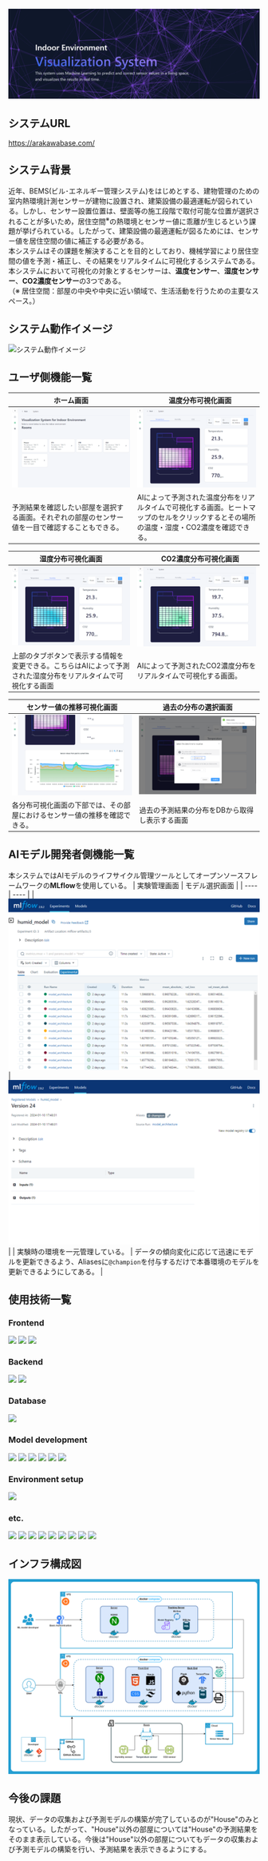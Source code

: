 ![ヘッダー画像](docs/img/header/header.png)
<br />
## システムURL
https://arakawabase.com/

## システム背景
近年、BEMS(ビル･エネルギー管理システム)をはじめとする、建物管理のための室内熱環境計測センサーが建物に設置され、建築設備の最適運転が図られている。しかし、センサー設置位置は、壁面等の施工段階で取付可能な位置が選択されることが多いため，居住空間<sup>※</sup>の熱環境とセンサー値に乖離が生じるという課題が挙げられている。したがって、建築設備の最適運転が図るためには、センサー値を居住空間の値に補正する必要がある。
<br>
本システムはその課題を解決することを目的としており、機械学習により居住空間の値を予測・補正し、その結果をリアルタイムに可視化するシステムである。本システムにおいて可視化の対象とするセンサーは、**温度センサー**、**湿度センサー**、**CO2濃度センサー**の3つである。
<br>
（※ 居住空間：部屋の中央や中央に近い領域で、生活活動を行うための主要なスペース。）

## システム動作イメージ
![システム動作イメージ](docs/img/system-view/system-view.gif)

## ユーザ側機能一覧
| ホーム画面 |　温度分布可視化画面 |
| ---- | ---- |
| ![Home画面](docs/img/system-view/home.png) | ![予測画面](docs/img/system-view/RoomInfo_temp.png) |
| 予測結果を確認したい部屋を選択する画面。それぞれの部屋のセンサー値を一目で確認することもできる。 | AIによって予測された温度分布をリアルタイムで可視化する画面。ヒートマップのセルをクリックするとその場所の温度・湿度・CO2濃度を確認できる。 |

| 湿度分布可視化画面 |　CO2濃度分布可視化画面 |
| ---- | ---- |
| ![湿度分布画面](docs/img/system-view/RoomInfo_humid.png) | ![CO2濃度分布画面](docs/img/system-view/RoomInfo_co2.png) |
| 上部のタブボタンで表示する情報を変更できる。こちらはAIによって予測された湿度分布をリアルタイムで可視化する画面 | AIによって予測されたCO2濃度分布をリアルタイムで可視化する画面。|

| センサー値の推移可視化画面 | 過去の分布の選択画面 |
| ---- | ---- |
| ![センサー値の推移](docs/img/system-view/RoomInfo_plot.png) | ![CO2濃度分布画面](docs/img/system-view/RoomInfo_db.png) |
| 各分布可視化画面の下部では、その部屋におけるセンサー値の推移を確認できる。 | 過去の予測結果の分布をDBから取得し表示する画面|

## AIモデル開発者側機能一覧
本システムではAIモデルのライフサイクル管理ツールとしてオープンソースフレームワークの**MLflow**を使用している。
| 実験管理画面 | モデル選択画面 |
| ---- | ---- |
| ![実験管理画面](docs/img/modelDev-view/experiment-view.png) | ![モデル選択画面](docs/img/modelDev-view/select_model-view.png) |
| 実験時の環境を一元管理している。 | データの傾向変化に応じて迅速にモデルを更新できるよう、Aliasesに`@champion`を付与するだけで本番環境のモデルを更新できるようにしてある。 |

## 使用技術一覧
### Frontend
<div>
    <img src="https://img.shields.io/badge/-HTML-E34F26.svg?logo=html5&logoColor=white&style=for-the-badge">
    <img src="https://img.shields.io/badge/-css-1572B6.svg?logo=css3&logoColor=white&style=for-the-badge">
    <img src="https://img.shields.io/badge/Vue.js | 3.3.4-4FC08D.svg?logo=vuedotjs&logoColor=white&style=for-the-badge">
</div>

### Backend
<div>
    <img src="https://img.shields.io/badge/Python | 3.11-FEE571.svg?logo=python&logoColor=white&style=for-the-badge">
    <img src="https://img.shields.io/badge/Flask | 3.0.0-000000.svg?logo=flask&logoColor=white&style=for-the-badge">
</div>

### Database
<div>
    <img src="https://img.shields.io/badge/SQlite-003B57.svg?logo=sqlite&logoColor=white&style=for-the-badge">
</div>

### Model development
<div>
    <img src="https://img.shields.io/badge/Python | 3.11-FEE571.svg?logo=python&logoColor=white&style=for-the-badge">
    <img src="https://img.shields.io/badge/tensorflow | 2.15-FF6F00.svg?logo=tensorflow&logoColor=white&style=for-the-badge">
    <img src="https://img.shields.io/badge/scikitlearn | 1.3.2-F7931E.svg?logo=scikitlearn&logoColor=white&style=for-the-badge">
    <img src="https://img.shields.io/badge/mlflow | 2.9.2-0194E2.svg?logo=mlflow&logoColor=white&style=for-the-badge">
    <img src="https://img.shields.io/badge/numpy | 1.26.1-013243.svg?logo=numpy&logoColor=white&style=for-the-badge">
    <img src="https://img.shields.io/badge/pandas | 2.1.3-150458.svg?logo=pandas&logoColor=white&style=for-the-badge">
</div>

### Environment setup
<div>
    <img src="https://img.shields.io/badge/docker-1D63ED.svg?logo=docker&logoColor=white&style=for-the-badge">
</div>

### etc.
<div>
    <img src="https://img.shields.io/badge/linux-FCC624.svg?logo=linux&logoColor=white&style=for-the-badge">
    <img src="https://img.shields.io/badge/ubuntu-E95420.svg?logo=ubuntu&logoColor=white&style=for-the-badge">
    <img src="https://img.shields.io/badge/nginx-009639.svg?logo=nginx&logoColor=white&style=for-the-badge">
    <img src="https://img.shields.io/badge/letsencrypt-003A70.svg?logo=letsencrypt&logoColor=white&style=for-the-badge">
    <img src="https://img.shields.io/badge/npm-C53635.svg?logo=npm&logoColor=white&style=for-the-badge">
    <img src="https://img.shields.io/badge/vite-646CFF.svg?logo=vite&logoColor=white&style=for-the-badge">
    <img src="https://img.shields.io/badge/git-F05032.svg?logo=git&logoColor=white&style=for-the-badge">
    <img src="https://img.shields.io/badge/github-181717.svg?logo=github&logoColor=white&style=for-the-badge">
    <img src="https://img.shields.io/badge/githubactions-2088FF.svg?logo=githubactions&logoColor=white&style=for-the-badge">
</div>

## インフラ構成図
![インフラ構成図](docs/img/system-architecture/system_architecture.png)

## 今後の課題
現状、データの収集および予測モデルの構築が完了しているのが"House"のみとなっている。したがって、"House"以外の部屋については"House"の予測結果をそのまま表示している。今後は"House"以外の部屋についてもデータの収集および予測モデルの構築を行い、予測結果を表示できるようにする。